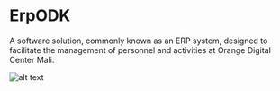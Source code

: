 # ErpODK
A software solution, commonly known as an ERP system, designed to facilitate the management of personnel and activities at Orange Digital Center Mali.

![alt text](https://github.com/IvinoDev/InterfaceErpODK/blob/main/Slide%2016_9%20-%201.png)
